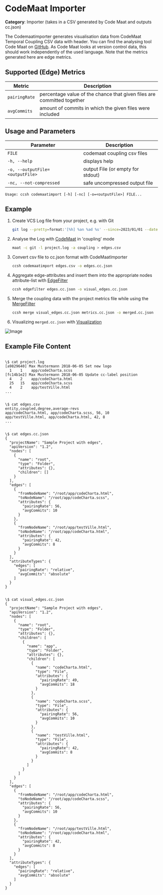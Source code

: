 # CodeMaat Importer

**Category**: Importer (takes in a CSV generated by Code Maat and outputs cc.json)

The Codemaatimporter generates visualisation data from CodeMaat Temporal Coupling CSV data with header. You can find the analysing tool Code Maat on [GitHub](https://github.com/adamtornhill/code-maat). As Code Maat looks at version control data, this should work independently of the used language. Note that the metrics generated here are edge metrics.

## Supported (Edge) Metrics

| Metric        | Description                                                            |
| ------------- | ---------------------------------------------------------------------- |
| `pairingRate` | percentage value of the chance that given files are committed together |
| `avgCommits`  | amount of commits in which the given files were included               |

## Usage and Parameters

| Parameter                       | Description                       |
| ------------------------------- | --------------------------------- |
| `FILE`                          | codemaat coupling csv files       |
| `-h, --help`                    | displays help                     |
| `-o, --outputFile=<outputFile>` | output File (or empty for stdout) |
| `-nc, --not-compressed`         | safe uncompressed output file     |

```
Usage: ccsh codemaatimport [-h] [-nc] [-o=<outputFile>] FILE...
```

## Example

1. Create VCS Log file from your project, e.g. with Git

   ````bash
   git log --pretty=format:'[%h] %an %ad %s' --since=2023/01/01 --date=short --numstat > project.log
   ````

2. Analyse the Log with [CodeMaat](https://github.com/adamtornhill/code-maat) in 'coupling' mode

   ```bash
   maat -c git -l project.log -a coupling > edges.csv
   ```

3. Convert csv file to cc.json format with CodeMaatImporter

   ```bash
   ccsh codemaatimport edges.csv -o edges.cc.json
   ```

4. Aggregate edge-attributes and insert them into the appropriate nodes attribute-list with [EdgeFilter](https://github.com/MaibornWolff/codecharta/blob/main/analysis/filter/EdgeFilter/README.md)
   ```bash
   ccsh edgefilter edges.cc.json -o visual_edges.cc.json
   ```
5. Merge the coupling data with the project metrics file while using the [MergeFilter](https://github.com/MaibornWolff/codecharta/blob/main/analysis/filter/MergeFilter/README.md)

   ```bash
   ccsh merge visual_edges.cc.json metrics.cc.json -o merged.cc.json
   ```

6. Visualizing `merged.cc.json` with [Visualization](https://github.com/MaibornWolff/codecharta/tree/main/visualization)

![Image]({{site.baseurl}}/assets/images/docs/codemaat/codemaatimport-modell.png)

## Example File Content

```

\$ cat project.log
[a9829640] Max Mustermann 2018-06-05 Set new logo
  1    1    app/codeCharta.scss
[fc14b1e2] Max Mustermann 2018-06-05 Update cc-label position
  4    2    app/codeCharta.html
  25   15   app/codeCharta.scss
  4    2    app/testVille.html
...

```

```

\$ cat edges.csv
entity,coupled,degree,average-revs
app/codeCharta.html, app/codeCharta.scss, 56, 10
app/testVille.html, app/codeCharta.html, 42, 8
...

```

```

\$ cat edges.cc.json
{
  "projectName": "Sample Project with edges",
  "apiVersion": "1.2",
  "nodes": [
    {
      "name": "root",
      "type": "Folder",
      "attributes": {},
      "children": []
    }
  ],
  "edges": [
    {
      "fromNodeName": "/root/app/codeCharta.html",
      "toNodeName": "/root/app/codeCharta.scss",
      "attributes": {
        "pairingRate": 56,
        "avgCommits": 10
      }
    },
    {
      "fromNodeName": "/root/app/testVille.html",
      "toNodeName": "/root/app/codeCharta.html",
      "attributes": {
        "pairingRate": 42,
        "avgCommits": 8
      }
    }
  ],
  "attributeTypes": {
    "edges": [
      "pairingRate": "relative",
      "avgCommits": "absolute"
    ]
  }
}

```

```

\$ cat visual_edges.cc.json
{
  "projectName": "Sample Project with edges",
  "apiVersion": "1.2",
  "nodes": [
    {
      "name": "root",
      "type": "Folder",
      "attributes": {},
      "children": [
        {
          "name": "app",
          "type": "Folder",
          "attributes": {},
          "children": [
            {
              "name": "codeCharta.html",
              "type": "File",
              "attributes": {
                "pairingRate": 49,
                "avgCommits": 18
              }
            },
            {
              "name": "codeCharta.scss",
              "type": "File",
              "attributes": {
                "pairingRate": 56,
                "avgCommits": 10
              }
            },
            {
              "name": "testVille.html",
              "type": "File",
              "attributes": {
                "pairingRate": 42,
                "avgCommits": 8
              }
            }
          ]
        }
      ]
    }
  ],
  "edges": [
    {
      "fromNodeName": "/root/app/codeCharta.html",
      "toNodeName": "/root/app/codeCharta.scss",
      "attributes": {
        "pairingRate": 56,
        "avgCommits": 10
      }
    },
    {
      "fromNodeName": "/root/app/testVille.html",
      "toNodeName": "/root/app/codeCharta.html",
      "attributes": {
        "pairingRate": 42,
        "avgCommits": 8
      }
    }
  ],
  "attributeTypes": {
    "edges": [
      "pairingRate": "relative",
      "avgCommits": "absolute"
    ]
  }
}
```
